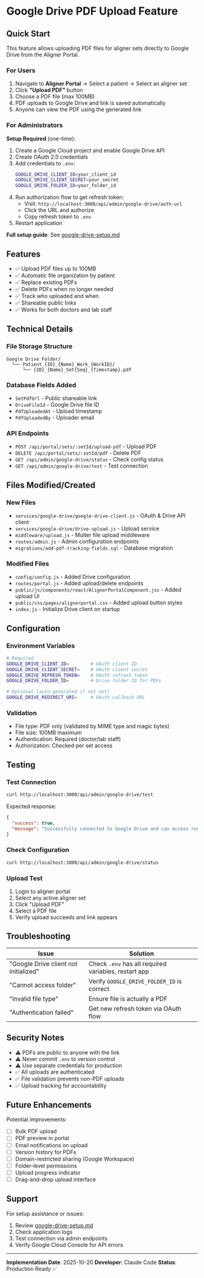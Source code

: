 # Google Drive PDF Upload Feature

## Quick Start

This feature allows uploading PDF files for aligner sets directly to Google Drive from the Aligner Portal.

### For Users

1. Navigate to **Aligner Portal** → Select a patient → Select an aligner set
2. Click **"Upload PDF"** button
3. Choose a PDF file (max 100MB)
4. PDF uploads to Google Drive and link is saved automatically
5. Anyone can view the PDF using the generated link

### For Administrators

**Setup Required** (one-time):

1. Create a Google Cloud project and enable Google Drive API
2. Create OAuth 2.0 credentials
3. Add credentials to `.env`:
   ```bash
   GOOGLE_DRIVE_CLIENT_ID=your_client_id
   GOOGLE_DRIVE_CLIENT_SECRET=your_secret
   GOOGLE_DRIVE_FOLDER_ID=your_folder_id
   ```
4. Run authorization flow to get refresh token:
   - Visit: `http://localhost:3000/api/admin/google-drive/auth-url`
   - Click the URL and authorize
   - Copy refresh token to `.env`
5. Restart application

**Full setup guide**: See [google-drive-setup.md](./google-drive-setup.md)

## Features

- ✅ Upload PDF files up to 100MB
- ✅ Automatic file organization by patient
- ✅ Replace existing PDFs
- ✅ Delete PDFs when no longer needed
- ✅ Track who uploaded and when
- ✅ Shareable public links
- ✅ Works for both doctors and lab staff

## Technical Details

### File Storage Structure
```
Google Drive Folder/
  └── Patient_{ID}_{Name}_Work_{WorkID}/
      └── {ID}_{Name}_Set{Seq}_{Timestamp}.pdf
```

### Database Fields Added
- `SetPdfUrl` - Public shareable link
- `DriveFileId` - Google Drive file ID
- `PdfUploadedAt` - Upload timestamp
- `PdfUploadedBy` - Uploader email

### API Endpoints
- `POST /api/portal/sets/:setId/upload-pdf` - Upload PDF
- `DELETE /api/portal/sets/:setId/pdf` - Delete PDF
- `GET /api/admin/google-drive/status` - Check config status
- `GET /api/admin/google-drive/test` - Test connection

## Files Modified/Created

### New Files
- `services/google-drive/google-drive-client.js` - OAuth & Drive API client
- `services/google-drive/drive-upload.js` - Upload service
- `middleware/upload.js` - Multer file upload middleware
- `routes/admin.js` - Admin configuration endpoints
- `migrations/add-pdf-tracking-fields.sql` - Database migration

### Modified Files
- `config/config.js` - Added Drive configuration
- `routes/portal.js` - Added upload/delete endpoints
- `public/js/components/react/AlignerPortalComponent.jsx` - Added upload UI
- `public/css/pages/alignerportal.css` - Added upload button styles
- `index.js` - Initialize Drive client on startup

## Configuration

### Environment Variables
```bash
# Required
GOOGLE_DRIVE_CLIENT_ID=        # OAuth client ID
GOOGLE_DRIVE_CLIENT_SECRET=    # OAuth client secret
GOOGLE_DRIVE_REFRESH_TOKEN=    # OAuth refresh token
GOOGLE_DRIVE_FOLDER_ID=        # Drive folder ID for PDFs

# Optional (auto-generated if not set)
GOOGLE_DRIVE_REDIRECT_URI=     # OAuth callback URL
```

### Validation
- File type: PDF only (validated by MIME type and magic bytes)
- File size: 100MB maximum
- Authentication: Required (doctor/lab staff)
- Authorization: Checked per set access

## Testing

### Test Connection
```bash
curl http://localhost:3000/api/admin/google-drive/test
```

Expected response:
```json
{
  "success": true,
  "message": "Successfully connected to Google Drive and can access root folder"
}
```

### Check Configuration
```bash
curl http://localhost:3000/api/admin/google-drive/status
```

### Upload Test
1. Login to aligner portal
2. Select any active aligner set
3. Click "Upload PDF"
4. Select a PDF file
5. Verify upload succeeds and link appears

## Troubleshooting

| Issue | Solution |
|-------|----------|
| "Google Drive client not initialized" | Check `.env` has all required variables, restart app |
| "Cannot access folder" | Verify `GOOGLE_DRIVE_FOLDER_ID` is correct |
| "Invalid file type" | Ensure file is actually a PDF |
| "Authentication failed" | Get new refresh token via OAuth flow |

## Security Notes

- ⚠️ PDFs are public to anyone with the link
- ⚠️ Never commit `.env` to version control
- ⚠️ Use separate credentials for production
- ✅ All uploads are authenticated
- ✅ File validation prevents non-PDF uploads
- ✅ Upload tracking for accountability

## Future Enhancements

Potential improvements:
- [ ] Bulk PDF upload
- [ ] PDF preview in portal
- [ ] Email notifications on upload
- [ ] Version history for PDFs
- [ ] Domain-restricted sharing (Google Workspace)
- [ ] Folder-level permissions
- [ ] Upload progress indicator
- [ ] Drag-and-drop upload interface

## Support

For setup assistance or issues:
1. Review [google-drive-setup.md](./google-drive-setup.md)
2. Check application logs
3. Test connection via admin endpoints
4. Verify Google Cloud Console for API errors

---

**Implementation Date**: 2025-10-20
**Developer**: Claude Code
**Status**: Production Ready ✅
